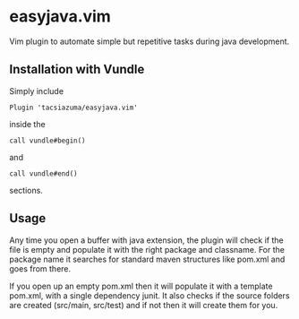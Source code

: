 # easyjava.vim

Vim plugin to automate simple but repetitive tasks during java development.

## Installation with Vundle

Simply include 

```vim
Plugin 'tacsiazuma/easyjava.vim'
```

inside the 

```vim
call vundle#begin()
```
and 

```vim
call vundle#end()
```
sections.

## Usage

Any time you open a buffer with java extension, the plugin will check if the file is empty and populate it with the right package and classname.
For the package name it searches for standard maven structures like pom.xml and goes from there.

If you open up an empty pom.xml then it will populate it with a template pom.xml, with a single dependency junit.
It also checks if the source folders are created (src/main, src/test) and if not then it will create them for you.
